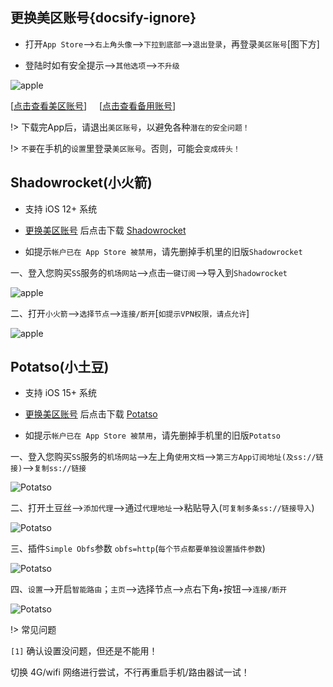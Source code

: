 ## 更换美区账号{docsify-ignore}

* 打开`App Store`-->`右上角头像`-->`下拉到底部`-->`退出登录`，再登录`美区账号`[图下方]

* 登陆时如有安全提示-->`其他选项`-->`不升级`

![apple](media/apple/id.jpg ':size=360')

[<a href="javascript:getid(0);">点击查看美区账号</a>] &nbsp;&nbsp;&nbsp;&nbsp;[<a href="javascript:getid(1);">点击查看备用账号</a>]

<div style="color:Blue" id="jsonTip"></div>

!> 下载完App后，请退出`美区账号`，以避免各种`潜在的安全问题！`

!> `不要`在手机的`设置`里登录`美区账号`。否则，可能会`变成砖头！`

## Shadowrocket(小火箭)

* 支持 iOS 12+ 系统

* [更换美区账号](ios?id=更换美区账号) 后点击下载 [Shadowrocket](https://apps.apple.com/us/app/shadowrocket/id932747118)

* 如提示`帐户已在 App Store 被禁用`，请先删掉手机里的旧版`Shadowrocket`

一、登入您购买`SS`服务的`机场网站`-->点击`一键订阅`-->导入到`Shadowrocket`

![apple](media/apple/srk_1.jpg ':size=360')

二、打开`小火箭`-->`选择节点`-->`连接/断开`[`如提示VPN权限，请点允许`]

![apple](media/apple/srk_2.jpg ':size=360')

## Potatso(小土豆)

* 支持 iOS 15+ 系统

* [更换美区账号](ios?id=更换美区账号) 后点击下载 [Potatso](https://apps.apple.com/us/app/potatso/id1239860606)

* 如提示`帐户已在 App Store 被禁用`，请先删掉手机里的旧版`Potatso`

一、登入您购买`SS`服务的`机场网站`-->左上角`使用文档`-->`第三方App订阅地址(及ss://链接)`-->`复制ss://链接`

![Potatso](media/apple/pt_1.jpg ':size=360')

二、打开土豆丝-->`添加代理`-->通过`代理地址`-->粘贴导入(`可复制多条ss://链接导入`)

![Potatso](media/apple/pt_2.jpg ':size=360')

三、插件`Simple Obfs`参数 `obfs=http`(`每个节点都要单独设置插件参数`)

![Potatso](media/apple/pt_obfs.jpg ':size=360')

四、`设置`-->开启`智能路由`；`主页`-->选择节点-->点右下角`▸`按钮-->`连接/断开`

![Potatso](media/apple/pt_3.jpg ':size=360')

!> 常见问题

`[1]` 确认设置没问题，但还是不能用！

切换 4G/wifi 网络进行尝试，不行再重启手机/路由器试一试！
